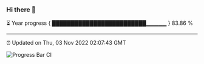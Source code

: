 ### Hi there 👋

⏳ Year progress { █████████████████████████▁▁▁▁▁ } 83.86 %

---

⏰ Updated on Thu, 03 Nov 2022 02:07:43 GMT

![Progress Bar CI](https://github.com/ZhaoGui/ZhaoGui/workflows/Progress%20Bar%20CI/badge.svg)
